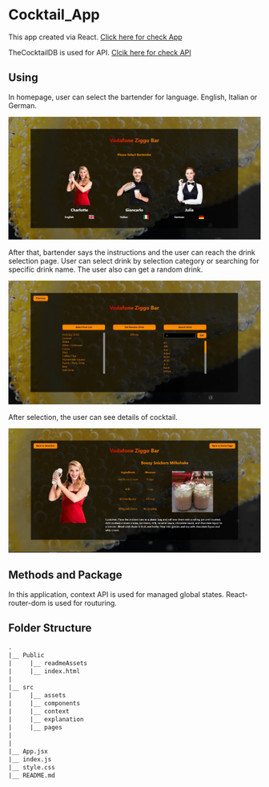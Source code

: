 # Cocktail_App

This app created via React. [Click here for check App](https://guileless-strudel-cac370.netlify.app/)

TheCocktailDB is used for API. [Clcik here for check API](https://www.thecocktaildb.com/api.php)

## Using
In homepage, user can select the bartender for language. English, Italian or German. 

![homePageImage](https://github.com/yusufDemir9110/Cocktail_App/blob/main/public/readmeAssets/readme1.jpg?raw=true)

After that, bartender says the instructions and the user can reach the drink selection page. User can select drink by selection category or searching for specific drink name. The user also can get a random drink.

![Drink Selection](https://github.com/yusufDemir9110/Cocktail_App/blob/main/public/readmeAssets/readme2.jpg?raw=true)

After selection, the user can see details of cocktail.

![Drink Details](https://github.com/yusufDemir9110/Cocktail_App/blob/main/public/readmeAssets/readme3.jpg?raw=true)

## Methods and Package
In this application, context API is used for managed global states. 
React-router-dom is used for routuring.

## Folder Structure

```
.
|__ Public
|     |__ readmeAssets
|     |__ index.html
|    
|__ src
|     |__ assets
|     |__ components
|     |__ context
|     |__ explanation
|     |__ pages
|     
|
|__ App.jsx
|__ index.js
|__ style.css
|__ README.md
```


